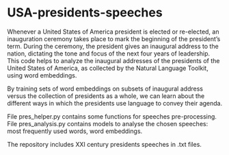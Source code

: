 # USA-presidents-speeches

Whenever a United States of America president is elected or re-elected, an inauguration ceremony takes place to mark the beginning of the president’s term. During the ceremony, the president gives an inaugural address to the nation, dictating the tone and focus of the next four years of leadership.
This code helps to analyze the inaugural addresses of the presidents of the United States of America, as collected by the Natural Language Toolkit, using word embeddings.

By training sets of word embeddings on subsets of inaugural address versus the collection of presidents as a whole, we can learn about the different ways in which the presidents use language to convey their agenda.

File pres_helper.py contains some functions for speeches pre-processing.
File pres_analysis.py contains models to analyse the chosen speeches: most frequently used words, word embeddings.

The repository includes XXI century presidents speeches in .txt files.
